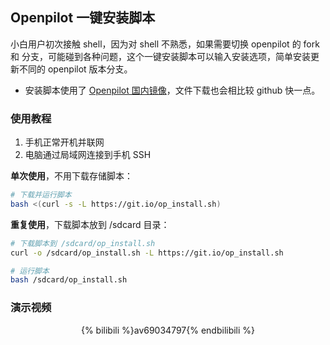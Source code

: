 ## Openpilot 一键安装脚本

小白用户初次接触 shell，因为对 shell 不熟悉，如果需要切换 openpilot 的 fork 和 分支，可能碰到各种问题，这个一键安装脚本可以输入安装选项，简单安装更新不同的 openpilot 版本分支。

* 安装脚本使用了 [Openpilot 国内镜像](/mirror.md)，文件下载也会相比较 github 快一点。


### 使用教程

1. 手机正常开机并联网
2. 电脑通过局域网连接到手机 SSH

**单次使用**，不用下载存储脚本：
```bash
# 下载并运行脚本
bash <(curl -s -L https://git.io/op_install.sh) 
```


**重复使用**，下载脚本放到 /sdcard 目录：
```bash
# 下载脚本到 /sdcard/op_install.sh
curl -o /sdcard/op_install.sh -L https://git.io/op_install.sh

# 运行脚本
bash /sdcard/op_install.sh
```

### 演示视频

<center>
{% bilibili %}av69034797{% endbilibili %}
</center>
